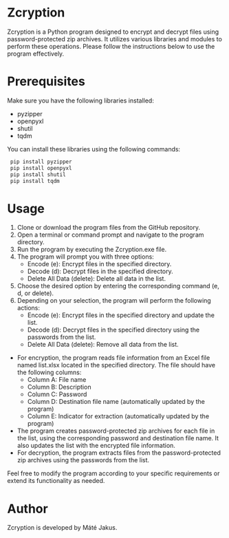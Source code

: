 # Zcryption
Zcryption is a Python program designed to encrypt and decrypt files using password-protected zip archives. It utilizes various libraries and modules to perform these operations. Please follow the instructions below to use the program effectively.

# Prerequisites
Make sure you have the following libraries installed:

- pyzipper
- openpyxl
- shutil
- tqdm

You can install these libraries using the following commands:
```bash 
 pip install pyzipper
 pip install openpyxl
 pip install shutil
 pip install tqdm
```

# Usage
1. Clone or download the program files from the GitHub repository.
2. Open a terminal or command prompt and navigate to the program directory.
3. Run the program by executing the Zcryption.exe file.
4. The program will prompt you with three options:
   - Encode (e): Encrypt files in the specified directory.
   - Decode (d): Decrypt files in the specified directory.
   - Delete All Data (delete): Delete all data in the list.
5. Choose the desired option by entering the corresponding command (e, d, or delete).
6. Depending on your selection, the program will perform the following actions:
   - Encode (e): Encrypt files in the specified directory and update the list.
   - Decode (d): Decrypt files in the specified directory using the passwords from the list.
   - Delete All Data (delete): Remove all data from the list.
- For encryption, the program reads file information from an Excel file named list.xlsx located in the specified directory. The file should have the following columns:
   - Column A: File name
   - Column B: Description
   - Column C: Password
   - Column D: Destination file name (automatically updated by the program)
   - Column E: Indicator for extraction (automatically updated by the program)
- The program creates password-protected zip archives for each file in the list, using the corresponding password and destination file name. It also updates the list with the encrypted file information.
- For decryption, the program extracts files from the password-protected zip archives using the passwords from the list.

Feel free to modify the program according to your specific requirements or extend its functionality as needed.

# Author
Zcryption is developed by Máté Jakus.
